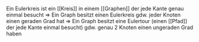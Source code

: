 Ein Eulerkreis ist ein [[Kreis]] in einem [[Graphen]] der jede Kante genau einmal besucht
⇒ Ein Graph besitzt einen Eulerkreis gdw. jeder Knoten einen geraden Grad hat
⇒ Ein Graph besitzt eine Eulertour (einen [[Pfad]] der jede Kante einmal besucht) gdw. genau 2 Knoten einen ungeraden Grad haben